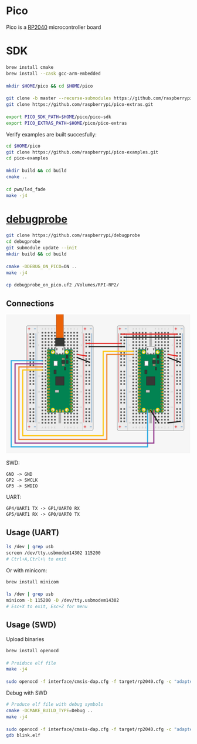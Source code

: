 # Pico

Pico is a [RP2040](https://en.wikipedia.org/wiki/RP2040) microcontroller board

# SDK

```bash
brew install cmake
brew install --cask gcc-arm-embedded

mkdir $HOME/pico && cd $HOME/pico

git clone -b master --recurse-submodules https://github.com/raspberrypi/pico-sdk.git
git clone https://github.com/raspberrypi/pico-extras.git

export PICO_SDK_PATH=$HOME/pico/pico-sdk
export PICO_EXTRAS_PATH=$HOME/pico/pico-extras
```

Verify examples are built succesfully:

```bash
cd $HOME/pico
git clone https://github.com/raspberrypi/pico-examples.git
cd pico-examples

mkdir build && cd build
cmake ..

cd pwm/led_fade
make -j4
```


# [debugprobe](https://github.com/raspberrypi/debugprobe)

```bash
git clone https://github.com/raspberrypi/debugprobe
cd debugprobe
git submodule update --init
mkdir build && cd build

cmake -DDEBUG_ON_PICO=ON ..
make -j4

cp debugprobe_on_pico.uf2 /Volumes/RPI-RP2/
```

## Connections

![Pico as debugprobe connection](./debugprobe.png)

SWD:

```
GND -> GND
GP2 -> SWCLK
GP3 -> SWDIO
```

UART:

```
GP4/UART1 TX -> GP1/UART0 RX
GP5/UART1 RX -> GP0/UART0 TX
```

## Usage (UART)

```bash
ls /dev | grep usb
screen /dev/tty.usbmodem14302 115200
# Ctrl+A,Ctrl+\ to exit
```

Or with minicom:

```bash
brew install minicom

ls /dev | grep usb
minicom -b 115200 -D /dev/tty.usbmodem14302
# Esc+X to exit, Esc+Z for menu
```

## Usage (SWD)

Upload binaries

```bash
brew install openocd

# Proiduce elf file
make -j4

sudo openocd -f interface/cmsis-dap.cfg -f target/rp2040.cfg -c "adapter speed 5000" -c "program blink.elf verify reset exit"
```

Debug with SWD

```bash
# Produce elf file with debug symbols
cmake -DCMAKE_BUILD_TYPE=Debug ..
make -j4

sudo openocd -f interface/cmsis-dap.cfg -f target/rp2040.cfg -c "adapter speed 5000"
gdb blink.elf
```
